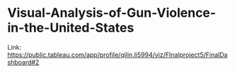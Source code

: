 # Visual-Analysis-of-Gun-Violence-in-the-United-States

Link: https://public.tableau.com/app/profile/qilin.li5994/viz/FInalproject5/FinalDashboard#2
